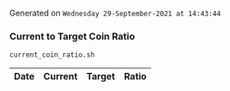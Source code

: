 Generated on `Wednesday 29-September-2021 at 14:43:44`

### Current to Target Coin Ratio
`current_coin_ratio.sh`

Date|Current|Target|Ratio
---|---|---|---
